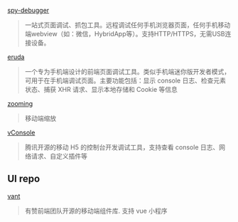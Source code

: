 
[spy-debugger](https://github.com/wuchangming/spy-debugger)
> 一站式页面调试、抓包工具。远程调试任何手机浏览器页面，任何手机移动端webview（如：微信，HybridApp等）。支持HTTP/HTTPS，无需USB连接设备。  

[eruda](https://github.com/liriliri/eruda)
> 一个专为手机端设计的前端页面调试工具。类似手机端迷你版开发者模式，可用于在手机端调试页面。主要功能包括：显示 console 日志、检查元素状态、捕获 XHR 请求、显示本地存储和 Cookie 等信息

[zooming](https://github.com/kingdido999/zooming)
> 移动端缩放

[vConsole](https://github.com/Tencent/vConsole)
> 腾讯开源的移动 H5 的控制台开发调试工具，支持查看 console 日志、网络请求、自定义插件等

## UI repo

[vant](https://github.com/youzan/vant)
> 有赞前端团队开源的移动端组件库. 支持 vue 小程序